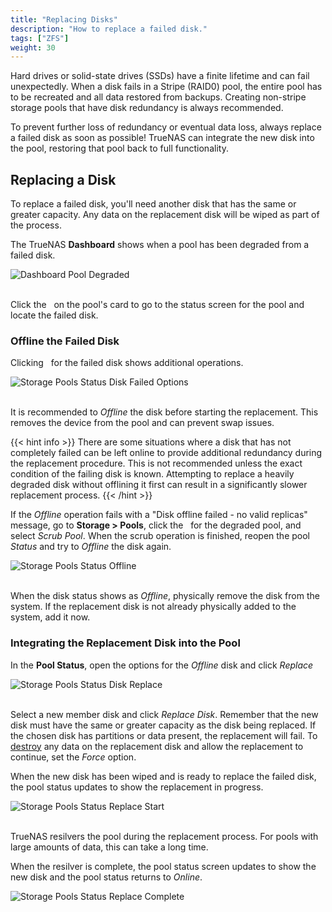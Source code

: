 ```yaml
---
title: "Replacing Disks"
description: "How to replace a failed disk."
tags: ["ZFS"]
weight: 30
---
```


Hard drives or solid-state drives (SSDs) have a finite lifetime and can fail unexpectedly.
When a disk fails in a Stripe (RAID0) pool, the entire pool has to be recreated and all data restored from backups.
Creating non-stripe storage pools that have disk redundancy is always recommended.

To prevent further loss of redundancy or eventual data loss, always replace a failed disk as soon as possible!
TrueNAS can integrate the new disk into the pool, restoring that pool back to full functionality.

## Replacing a Disk

To replace a failed disk, you'll need another disk that has the same or greater capacity.
Any data on the replacement disk will be wiped as part of the process.

The TrueNAS **Dashboard** shows when a pool has been degraded from a failed disk.

![Dashboard Pool Degraded](/images/CORE/12.0/DashboardPoolDegraded.png "Dashboard Pool Degraded")
<br><br>

Click the <i class="fas fa-cog" aria-hidden="true" title="Settings"></i>&nbsp; on the pool's card to go to the status screen for the pool and locate the failed disk.

### Offline the Failed Disk

Clicking <i class="fas fa-ellipsis-v" aria-hidden="true" title="Options"></i>&nbsp; for the failed disk shows additional operations.

![Storage Pools Status Disk Failed Options](/images/CORE/12.0/StoragePoolsStatusDiskFailedOptions.png "Storage Pools Status Disk Failed Options")
<br><br>

It is recommended to *Offline* the disk before starting the replacement.
This removes the device from the pool and can prevent swap issues.

{{< hint info >}}
There are some situations where a disk that has not completely failed can be left online to provide additional redundancy during the replacement procedure.
This is not recommended unless the exact condition of the failing disk is known.
Attempting to replace a heavily degraded disk without offlining it first can result in a significantly slower replacement process.
{{< /hint >}}

If the *Offline* operation fails with a "Disk offline failed - no valid replicas" message, go to **Storage > Pools**, click the <i class="fas fa-cog" aria-hidden="true" title="Settings"></i>&nbsp; for the degraded pool, and select *Scrub Pool*.
When the scrub operation is finished, reopen the pool *Status* and try to *Offline* the disk again.

![Storage Pools Status Offline](/images/CORE/12.0/StoragePoolsStatusOffline.png "Storage Pools Status Offline")
<br><br>

When the disk status shows as *Offline*, physically remove the disk from the system.
If the replacement disk is not already physically added to the system, add it now.

### Integrating the Replacement Disk into the Pool

In the **Pool Status**, open the options for the *Offline* disk and click *Replace*

![Storage Pools Status Disk Replace](/images/CORE/12.0/StoragePoolsStatusDiskReplace.png "Storage Pools Status Disk Replace")
<br><br>

Select a new member disk and click *Replace Disk*.
Remember that the new disk must have the same or greater capacity as the disk being replaced.
If the chosen disk has partitions or data present, the replacement will fail.
To <ins>destroy</ins> any data on the replacement disk and allow the replacement to continue, set the *Force* option.

When the new disk has been wiped and is ready to replace the failed disk, the pool status updates to show the replacement in progress.

![Storage Pools Status Replace Start](/images/CORE/12.0/StoragePoolsStatusReplaceStart.png "Storage Pools Status Replace Start")
<br><br>

TrueNAS resilvers the pool during the replacement process.
For pools with large amounts of data, this can take a long time.

When the resilver is complete, the pool status screen updates to show the new disk and the pool status returns to *Online*.

![Storage Pools Status Replace Complete](/images/CORE/12.0/StoragePoolsStatusReplaceComplete.png "Storage Pools Status Replace Complete")
<br><br>
